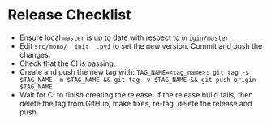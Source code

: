 # Release Checklist

- Ensure local `master` is up to date with respect to `origin/master`.
- Edit `src/mono/__init__.pyi` to set the new version.
  Commit and push the changes.
- Check that the CI is passing.
- Create and push the new tag with: `TAG_NAME=<tag_name>; git tag -s $TAG_NAME -m $TAG_NAME && git tag -v $TAG_NAME && git push origin $TAG_NAME`
- Wait for CI to finish creating the release.
  If the release build fails, then delete the tag from GitHub, make fixes, re-tag, delete the release and push.
